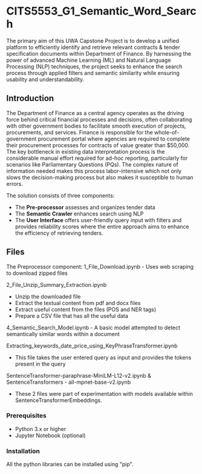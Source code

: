 # CITS5553_G1_Semantic_Word_Search

The primary aim of this UWA Capstone Project is to develop a unified platform to efficiently identify and retrieve relevant contracts & tender specification documents within Department of Finance.
By harnessing the power of advanced Machine Learning (ML) and Natural Language Processing (NLP) techniques, the project seeks to enhance the search process through applied filters and semantic similarity while ensuring usability and understandability.

## Introduction
The Department of Finance as a central agency operates as the driving force behind critical financial processes and decisions, often collaborating with other government bodies to facilitate smooth execution of projects, procurements, and services.
Finance is responsible for the whole-of-government procurement portal where agencies are required to complete their procurement processes for contracts of value greater than $50,000.
The key bottleneck in existing data interpretation process is the considerable manual effort required for ad-hoc reporting, particularly for scenarios like Parliamentary Questions (PQs).
The complex nature of information needed makes this process labor-intensive which not only slows the decision-making process but also makes it susceptible to human errors.

The solution consists of three components:
- The **Pre-processor** assesses and organizes tender data
- The **Semantic Crawler** enhances search using NLP
- The **User Interface** offers user-friendly query input with filters and provides reliability scores where the entire approach aims to enhance the efficiency of retrieving tenders. 

## Files
The Preprocessor component:
1_File_Download.ipynb - Uses web scraping to download zipped files

2_File_Unzip_Summary_Extraction.ipynb
- Unzip the downloaded file 
- Extract the textual content from pdf and docx files 
- Extract useful content from the files (POS and NER tags) 
- Prepare a CSV file that has all the useful data 

4_Semantic_Search_Model.ipynb - A basic model attempted to detect semantically similar words within a document

Extracting_keywords_date_price_using_KeyPhraseTransformer.ipynb
- This file takes the user entered query as input and provides the tokens present in the query

SentenceTransformer-paraphrase-MiniLM-L12-v2.ipynb & SentenceTransformers - all-mpnet-base-v2.ipynb
- These 2 files were part of experimentation with models available within SentenceTransformerEmbeddings.

### Prerequisites
- Python 3.x or higher 
- Jupyter Notebook (optional)


### Installation
All the python libraries can be installed using "pip".


